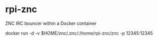 # rpi-znc
 ZNC IRC bouncer within a Docker container 



 docker run -d  -v $HOME/znc/.znc/:/home/rpi-znc/znc -p 12345:12345  <img>



